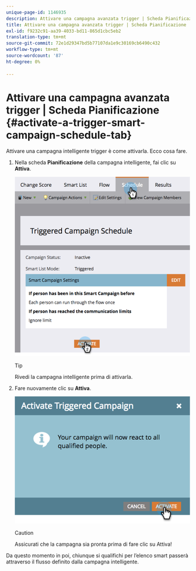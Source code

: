 ```yaml
---
unique-page-id: 1146935
description: Attivare una campagna avanzata trigger | Scheda Pianificazione - Documenti Marketo - Documentazione del prodotto
title: Attivare una campagna avanzata trigger | Scheda Pianificazione
exl-id: f9232c91-aa39-4033-bd11-865d1cbc5eb2
translation-type: tm+mt
source-git-commit: 72e1d29347bd5b77107da1e9c30169cb6490c432
workflow-type: tm+mt
source-wordcount: '87'
ht-degree: 0%

---
```


# Attivare una campagna avanzata trigger | Scheda Pianificazione {#activate-a-trigger-smart-campaign-schedule-tab}

Attivare una campagna intelligente trigger è come attivarla. Ecco cosa fare.

1. Nella scheda **Pianificazione** della campagna intelligente, fai clic su **Attiva**.

   ![](assets/activateprogram-hands.png)

   >[!TIP]
   >
   >Rivedi la campagna intelligente prima di attivarla.

1. Fare nuovamente clic su **Attiva**.

   ![](assets/activatecampaign-hand.png)

   >[!CAUTION]
   >
   >Assicurati che la campagna sia pronta prima di fare clic su Attiva!

Da questo momento in poi, chiunque si qualifichi per l’elenco smart passerà attraverso il flusso definito dalla campagna intelligente.
